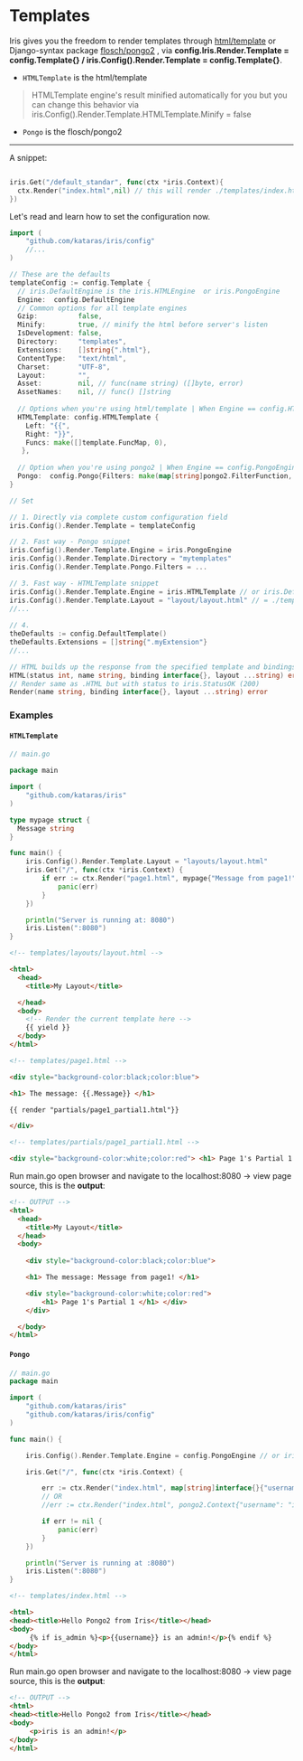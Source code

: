 # Templates

Iris gives you the freedom to render templates through  [html/template](https://golang.org/pkg/html/template) or Django-syntax package [flosch/pongo2](https://github.com/flosch/pongo2) , via **config.Iris.Render.Template = config.Template{} / iris.Config().Render.Template = config.Template{}**.




- `HTMLTemplate` is the html/template 
> HTMLTemplate engine's  result  minified automatically for you but you can change this behavior via iris.Config().Render.Template.HTMLTemplate.Minify = false 
-  `Pongo` is the flosch/pongo2
----

A snippet:
```go

iris.Get("/default_standar", func(ctx *iris.Context){
  ctx.Render("index.html",nil) // this will render ./templates/index.html
})

```

Let's read and learn how to set the configuration now.
```go
import (
    "github.com/kataras/iris/config"
    //...
)

```

```go
// These are the defaults
templateConfig := config.Template {
  // iris.DefaultEngine is the iris.HTMLEngine  or iris.PongoEngine
  Engine:  config.DefaultEngine
  // Common options for all template engines 
  Gzip:          false,
  Minify:        true, // minify the html before server's listen
  IsDevelopment: false,
  Directory:     "templates",
  Extensions:    []string{".html"},
  ContentType:   "text/html",
  Charset:       "UTF-8",
  Layout:        "", 
  Asset:         nil, // func(name string) ([]byte, error)
  AssetNames:    nil, // func() []string
  
  // Options when you're using html/template | When Engine == config.HTMLTemplate
  HTMLTemplate: config.HTMLTemplate {
    Left: "{{", 
    Right: "}}",
    Funcs: make([]template.FuncMap, 0),
   },
   
  // Option when you're using pongo2 | When Engine == config.PongoEngine
  Pongo:  config.Pongo{Filters: make(map[string]pongo2.FilterFunction, 0)}
}

// Set

// 1. Directly via complete custom configuration field
iris.Config().Render.Template = templateConfig

// 2. Fast way - Pongo snippet
iris.Config().Render.Template.Engine = iris.PongoEngine
iris.Config().Render.Template.Directory = "mytemplates"
iris.Config().Render.Template.Pongo.Filters = ...

// 3. Fast way - HTMLTemplate snippet
iris.Config().Render.Template.Engine = iris.HTMLTemplate // or iris.DefaultEngine
iris.Config().Render.Template.Layout = "layout/layout.html" // = ./templates/layout/layout.html
//...
 
// 4.
theDefaults := config.DefaultTemplate()
theDefaults.Extensions = []string{".myExtension"}
//...
```

```go
// HTML builds up the response from the specified template and bindings.
HTML(status int, name string, binding interface{}, layout ...string) error
// Render same as .HTML but with status to iris.StatusOK (200)
Render(name string, binding interface{}, layout ...string) error

```

### Examples

#### `HTMLTemplate`

```go
// main.go

package main

import (
	"github.com/kataras/iris"
)

type mypage struct {
  Message string
}

func main() {
	iris.Config().Render.Template.Layout = "layouts/layout.html"
	iris.Get("/", func(ctx *iris.Context) {
		if err := ctx.Render("page1.html", mypage{"Message from page1!"}); err != nil {
			panic(err)
		}
	})

	println("Server is running at: 8080")
	iris.Listen(":8080")
}

```

```html
<!-- templates/layouts/layout.html -->

<html>
  <head>
    <title>My Layout</title>

  </head>
  <body>
    <!-- Render the current template here -->
    {{ yield }}
  </body>
</html>

```

```html
<!-- templates/page1.html -->

<div style="background-color:black;color:blue">

<h1> The message: {{.Message}} </h1>

{{ render "partials/page1_partial1.html"}}

</div>
```

```html
<!-- templates/partials/page1_partial1.html -->

<div style="background-color:white;color:red"> <h1> Page 1's Partial 1 </h1> </div>
```

Run main.go open browser and navigate to the localhost:8080 -> view page source, this is the **output**: 

```html
<!-- OUTPUT -->
<html>
  <head>
    <title>My Layout</title>
  </head>
  <body>
    
    <div style="background-color:black;color:blue">

    <h1> The message: Message from page1! </h1>

    <div style="background-color:white;color:red">
        <h1> Page 1's Partial 1 </h1> </div>
    </div>

  </body>
</html>
```

#### `Pongo`

```go
// main.go
package main

import (
	"github.com/kataras/iris"
    "github.com/kataras/iris/config"
)

func main() {

	iris.Config().Render.Template.Engine = config.PongoEngine // or iris.PongoEngine without need to import the config

	iris.Get("/", func(ctx *iris.Context) {

		err := ctx.Render("index.html", map[string]interface{}{"username": "iris", "is_admin": true})
		// OR
		//err := ctx.Render("index.html", pongo2.Context{"username": "iris", "is_admin": true})

		if err != nil {
			panic(err)
		}
	})

	println("Server is running at :8080")
	iris.Listen(":8080")
}

```

```html
<!-- templates/index.html -->

<html>
<head><title>Hello Pongo2 from Iris</title></head>
<body>
	 {% if is_admin %}<p>{{username}} is an admin!</p>{% endif %}
</body>
</html>
```

Run main.go open browser and navigate to the localhost:8080 -> view page source, this is the **output**: 
```html
<!-- OUTPUT -->
<html>
<head><title>Hello Pongo2 from Iris</title></head>
<body>
	 <p>iris is an admin!</p>
</body>
</html>
```